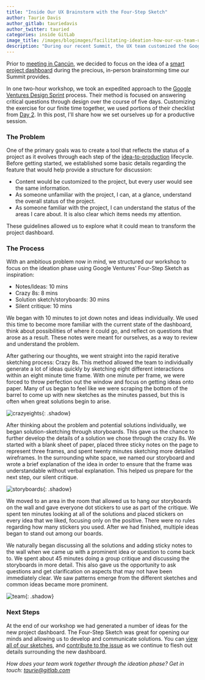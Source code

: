 ```yaml
---
title: "Inside Our UX Brainstorm with the Four-Step Sketch"
author: Taurie Davis
author_gitlab: tauriedavis
author_twitter: tauried
categories: inside GitLab
image_title: /images/blogimages/facilitating-ideation-how-our-ux-team-used-the-four-step-sketch/facilitating-ideas--overview.jpg
description: "During our recent Summit, the UX team customized the Google Ventures Design Sprint process to tackle some larger features on our todo list."
---
```


Prior to [meeting in Cancún](https://about.gitlab.com/2017/02/08/gitlab-mexico-summit-2017/), we decided to focus on the idea of a [smart project dashboard](https://gitlab.com/gitlab-org/gitlab-ce/issues/22551) during the precious, in-person brainstorming time our Summit provides.

<!-- more -->

In one two-hour workshop, we took an expedited approach to the [Google Ventures Design Sprint](http://www.gv.com/sprint/) process. Their method is focused on answering critical questions through design over the course of five days. Customizing the exercise for our finite time together, we used portions of their checklist from [Day 2](https://library.gv.com/sprint-week-tuesday-d22b30f905c3). In this post, I'll share how we set ourselves up for a productive session. 


### The Problem

One of the primary goals was to create a tool that reflects the status of a project as it evolves through each step of the [idea-to-production](https://about.gitlab.com/2016/11/14/idea-to-production/) lifecycle. Before getting started, we established some basic details regarding the feature that would help provide a structure for discussion:

- Content would be customized to the project, but every user would see the same information.
- As someone unfamiliar with the project, I can, at a glance, understand the overall status of the project.
- As someone familiar with the project, I can understand the status of the areas I care about. It is also clear which items needs my attention.

These guidelines allowed us to explore what it could mean to transform the project dashboard. 

### The Process

With an ambitious problem now in mind, we structured our workshop to focus on the ideation phase using Google Ventures' Four-Step Sketch as inspiration:

- Notes/Ideas: 10 mins
- Crazy 8s: 8 mins
- Solution sketch/storyboards: 30 mins
- Silent critique: 10 mins

We began with 10 minutes to jot down notes and ideas individually. We used this time to become more familiar with the current state of the dashboard, think about possibilities of where it could go, and reflect on questions that arose as a result. These notes were meant for ourselves, as a way to review and understand the problem.

After gathering our thoughts, we went straight into the rapid iterative sketching process: Crazy 8s. This method allowed the team to individually generate a lot of ideas quickly by sketching eight different interactions within an eight minute time frame. With one minute per frame, we were forced to throw perfection out the window and focus on getting ideas onto paper. Many of us began to feel like we were scraping the bottom of the barrel to come up with new sketches as the minutes passed, but this is often when great solutions begin to arise.

![crazyeights](/images/blogimages/facilitating-ideation-how-our-ux-team-used-the-four-step-sketch/facilitating-ideas--crazyeights.jpg){: .shadow}

After thinking about the problem and potential solutions individually, we began solution-sketching through storyboards. This gave us the chance to further develop the details of a solution we chose through the crazy 8s. We started with a blank sheet of paper, placed three sticky notes on the page to represent three frames, and spent twenty minutes sketching more detailed wireframes. In the surrounding white space, we named our storyboard and wrote a brief explanation of the idea in order to ensure that the frame was understandable without verbal explanation. This helped us prepare for the next step, our silent critique.

![storyboards](/images/blogimages/facilitating-ideation-how-our-ux-team-used-the-four-step-sketch/facilitating-ideas--storyboard.jpg){: .shadow}

We moved to an area in the room that allowed us to hang our storyboards on the wall and gave everyone dot stickers to use as part of the critique. We spent ten minutes looking at all of the solutions and placed stickers on every idea that we liked, focusing only on the positive. There were no rules regarding how many stickers you used. After we had finished, multiple ideas began to stand out among our boards.

We naturally began discussing all the solutions and adding sticky notes to the wall when we came up with a prominent idea or question to come back to. We spent about 45 minutes doing a group critique and discussing the storyboards in more detail. This also gave us the opportunity to ask questions and get clarification on aspects that may not have been immediately clear. We saw patterns emerge from the different sketches and common ideas became more prominent.

![team](/images/blogimages/facilitating-ideation-how-our-ux-team-used-the-four-step-sketch/facilitating-ideas--team.jpg){: .shadow}

### Next Steps

At the end of our workshop we had generated a number of ideas for the new project dashboard. The Four-Step Sketch was great for opening our minds and allowing us to develop and communicate solutions. You can [view all of our sketches](https://drive.google.com/drive/folders/0B-PqsmU0p5QVMFZCNm4yRFhBblU?usp=sharing), and [contribute to the issue](https://gitlab.com/gitlab-org/gitlab-ce/issues/27112) as we continue to flesh out details surrounding the new dashboard.

*How does your team work together through the ideation phase? Get in touch: taurie@gitlab.com*
